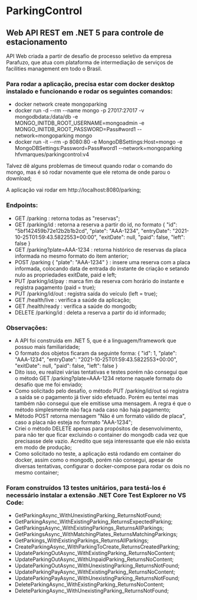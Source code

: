 # ParkingControl
## Web API REST em .NET 5 para controle de estacionamento

API Web criada a partir de desafio de processo seletivo da empresa Parafuzo, que atua com plataforma de intermediação de serviços de facilities management em todo o Brasil.

### Para rodar a aplicação, precisa estar com docker desktop instalado e funcionando e rodar os seguintes comandos:
- docker network create mongoparking
- docker run -d --rm --name mongo -p 27017:27017 -v mongodbdata:/data/db -e MONGO_INITDB_ROOT_USERNAME=mongoadmin 
-e MONGO_INITDB_ROOT_PASSWORD=Pass#word1 --network=mongoparking mongo
- docker run -it --rm -p 8080:80 -e MongoDBSettings:Host=mongo -e MongoDBSettings:Password=Pass#word1 --network=mongoparking hfvmarques/parkingcontrol:v4

Talvez dê alguns problemas de timeout quando rodar o comando do mongo, mas é só rodar novamente que ele retoma de onde parou o download;

A aplicação vai rodar em http://localhost:8080/parking;

### Endpoints:

- GET /parking : retorna todas as "reservas";
- GET /parking/id : retorna a reserva a partir do id, no formato { "id": "5bf142459b72e12b2b1b2cd", "plate": "AAA-1234", "entryDate": "2021-10-25T01:59:43.5822553+00:00", "exitDate": null, "paid": false, "left": false }
- GET /parking?plate=AAA-1234 : retorna histórico de reservas da placa informada no mesmo formato do item anterior;
- POST /parking { "plate": "AAA-1234" } : insere uma reserva com a placa informada, colocando data de entrada do instante de criação e setando nulo as propriedades exitDate, paid e left;
- PUT /parking/id/pay : marca fim da reserva com horário do instante e registra pagamento (paid = true);
- PUT /parking/id/out : registra saída do veículo (left = true);
- GET /health/live : verifica a saúde da aplicação;
- GET /health/ready : verifica a saúde do mongodb;
- DELETE /parking/id : deleta a reserva a partir do id informado;

### Observações:

- A API foi construída em .NET 5, que é a linguagem/framework que possuo mais familiaridade;
- O formato dos objetos ficaram da seguinte forma: 
{ "id": 1, "plate": "AAA-1234", "entryDate": "2021-10-25T01:59:43.5822553+00:00", "exitDate": null, "paid": false, "left": false }
- Dito isso, eu realizei várias tentativas e testes porém não consegui que o método GET /parking?plate=AAA-1234 retorne naquele formato do desafio que me foi enviado;
- Como solicitado pelo desafio, o método PUT /parking/id/out só registra a saída se o pagamento já tiver sido efetuado. 
Porém eu tentei mas também não consegui que ele emitisse uma mensagem. A regra é que o método simplesmente não faça nada caso não haja pagamento;
- Método POST retorna mensagem "Não é um formato válido de placa", caso a placa não esteja no formato "AAA-1234";
- Criei o método DELETE apenas para propósitos de desenvolvimento, para não ter que ficar excluindo o container do mongodb cada vez que precisasse dele vazio. 
Acredito que seja interessante que ele não exista em modo de produção;
- Como solicitado no teste, a aplicação está rodando em container do docker, assim como o mongodb, porém não consegui, apesar de diversas tentativas, 
configurar o docker-compose para rodar os dois no mesmo container;

### Foram construídos 13 testes unitários, para testá-los é necessário instalar a extensão .NET Core Test Explorer no VS Code:

- GetParkingAsync_WithUnexistingParking_ReturnsNotFound;
- GetParkingAsync_WithExistingParking_ReturnsExpectedParking;
- GetParkingsAsync_WithExistingParkings_ReturnsAllParkings;
- GetParkingsAsync_WithMatchingPlates_ReturnsMatchingParkings;
- GetParkings_WithExistingParkings_ReturnsAllParkings;
- CreateParkingAsync_WithParkingToCreate_ReturnsCreatedParking;
- UpdateParkingOutAsync_WithExistingParking_ReturnsNoContent;
- UpdateParkingOutAsync_WithUnpaidParking_ReturnsNoContent;
- UpdateParkingOutAsync_WithUnexistingParking_ReturnsNotFound;
- UpdateParkingPayAsync_WithExistingParking_ReturnsNoContent;
- UpdateParkingPayAsync_WithUnexistingParking_ReturnsNotFound;
- DeleteParkingAsync_WithExistingParking_ReturnsNoContent;
- DeleteParkingAsync_WithUnexistingParking_ReturnsNotFound;
